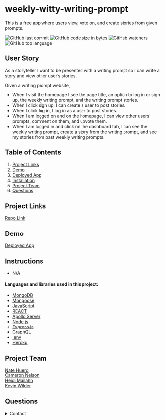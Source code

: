 # weekly-witty-writing-prompt
This is a free app where users view, vote on, and create stories from given prompts.

![GitHub last commit](https://img.shields.io/github/last-commit/Nate-Huerd/weekly-witty-writing-prompt)  ![GitHub code size in bytes](https://img.shields.io/github/languages/code-size/Nate-Huerd/weekly-witty-writing-prompt)  ![GitHub watchers](https://img.shields.io/github/watchers/Nate-Huerd/weekly-witty-writing-prompt?label=Watch&style=social)  ![GitHub top language](https://img.shields.io/github/languages/top/Nate-Huerd/weekly-witty-writing-prompt)  

## User Story
As a storyteller I want to be presented with a writing prompt so I can write a story and view other user’s stories.

Given a writing prompt website, 
- When I visit the homepage I see the page title, an option to log in or sign up, the weekly writing prompt, and the writing prompt stories.
- When I click sign up, I can create a user to post stories.
- When I click log in, I log in as a user to post stories.
- When I am logged on and on the homepage, I can view other users' prompts, comment on them, and upvote them. 
- When I am logged in and click on the dashboard tab, I can see the weekly writing prompt, create a story from the writing prompt, and see my stories from past weekly writing prompts.


## Table of Contents 
1. [Project Links](#Project-Links)
1. [Demo](#Demo)
1. [Deployed App](#Deployed-App)
1. [Installation](#Installation)
1. [Project Team](#Project-Team)
1. [Questions](#Questions)

## Project Links
[Repo Link](https://github.com/Nate-Huerd/weekly-witty-writing-prompt) <br>

## Demo
[Deployed App](https://weekly-witty-writing-prompts.herokuapp.com/)

## Instructions
* N/A

#### Languages and libraries used in this project:

- <a href="https://www.mongodb.com/">MongoDB</a>
- <a href="https://mongoosejs.com/">Mongoose</a>
- <a href="https://www.javascript.com/">JavaScript</a>
- <a href="https://reactjs.org/">REACT</a>
- <a href="https://www.apollographql.com/docs/apollo-server/">Apollo Server</a>
- <a href="https://nodejs.org/">Node.js</a>
- <a href="https://www.npmjs.com/package/express">Express.js</a>
- <a href="https://graphql.org/">GraphQL</a>
- <a href="https://www.npmjs.com/package/dotenv">.env</a>
- <a href="https://www.heroku.com/">Heroku</a>
## Project Team
[Nate Huerd](https://github.com/Nate-Huerd) <br>
[Cameron Nelson](https://github.com/Thiccie-C) <br>
[Heidi Mailahn](https://github.com/hmailahn) <br>
[Kevin Wilder](https://github.com/Kawilder) <br>

## Questions
<details>
    <summary>Contact</summary>
    nelsonnoremac@gmail.com <br>
    mailahnheidi@gmail.com <br>
    nhuerd3@gmail.com <br>
    kevin_wilde564@yahoo.com <br>
</details>
